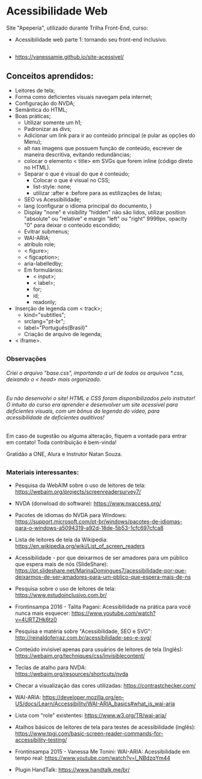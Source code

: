 # Acessibilidade Web

Site "Apeperia", utilizado durante Trilha Front-End, curso:
- Acessibilidade web parte 1: tornando seu front-end inclusivo.

##

- https://vanessamie.github.io/site-acessivel/

##

## Conceitos aprendidos:

- Leitores de tela;
- Forma como deficientes visuais navegam pela internet;
- Configuração do NVDA;
- Semântica do HTML;
- Boas práticas;
  - Utilizar somente um h1;
  - Padronizar as divs;
  - Adicionar um link para ir ao conteúdo principal (e pular as opções do Menu);
  - alt nas imagens que possuem função de conteúdo, escrever de maneira descritiva, evitando redundâncias;
  - colocar o elemento < title> em SVGs que forem inline (código direto no HTML).
  - Separar o que é visual do que é conteúdo;
    - Colocar o que é visual no CSS;
    - list-style: none;
    - utilizar :after e :before para as estilizações de listas;
  - SEO vs Acessibilidade;
  - lang (configurar o idioma principal do documento, )
  - Display "none" e visibility "hidden" não são lidos, utilizar position "absolute" ou "relative" e margin "left" ou "right" 9999px, opacity "0" para deixar o conteúdo escondido;
  - Evitrar submenus;
  - WAI-ARIA;
  - atribulo role;
  - < figure>;
  - < figcaption>;
  - aria-labelledby;
  - Em formulários:
    - < input>;
    - < label>;
    - for;
    - id;
    - readonly;
- Inserção de legenda com < track>;
  - kind="subtitles";
  - srclang="pt-br";
  - label="Português(Brasil)"
  - Criação de arquivo de legenda;
- < iframe>.


##

### Observações

###### Criei o arquivo "base.css", importando a url de todos os arquivos *.css, deixando o < head> mais organizado.

###### Eu não desenvolvi o site! HTML e CSS foram disponibilizados pelo instrutor! O intuito do curso era aprender e desenvolver um site acessível para deficientes visuais, com um bônus da legenda do vídeo, para acessibilidade de deficientes auditivos!

##

Em caso de sugestão ou alguma alteração, fiquem a vontade para entrar em contato! Toda contribuição é bem-vinda!

Gratidão a ONE, Alura e Instrutor Natan Souza.

##

### Materiais interessantes:

-  Pesquisa da WebAIM sobre o uso de leitores de tela:
https://webaim.org/projects/screenreadersurvey7/

- NVDA (donwload do software):
https://www.nvaccess.org/

- Pacotes de idiomas do NVDA para Windows:
https://support.microsoft.com/pt-br/windows/pacotes-de-idiomas-para-o-windows-a5094319-a92d-18de-5b53-1cfc697cfca8

- Lista de leitores de tela da Wikipedia:
https://en.wikipedia.org/wiki/List_of_screen_readers

- Acessibilidade - por que deixarmos de ser amadores para um público que espera mais de nós (SlideShare):
https://pt.slideshare.net/MarinaDomingues7/acessibilidade-por-que-deixarmos-de-ser-amadores-para-um-pblico-que-espera-mais-de-ns

- Pesquisa sobre o uso de leitores de tela:
https://www.estudoinclusivo.com.br/

- Frontinsampa 2016 - Talita Pagani: Acessibilidade na prática para você nunca mais esquecer:
https://www.youtube.com/watch?v=4URTZHk6tz0

- Pesquisa e matéria sobre "Acessibilidade, SEO e SVG":
http://reinaldoferraz.com.br/acessibilidade-seo-e-svg/

- Conteúdo invisível apenas para usuários de leitores de tela (Inglês):
https://webaim.org/techniques/css/invisiblecontent/

- Teclas de atalho para NVDA:
https://webaim.org/resources/shortcuts/nvda

- Checar a visualização das cores utilizadas:
https://contrastchecker.com/

- WAI-ARIA:
https://developer.mozilla.org/en-US/docs/Learn/Accessibility/WAI-ARIA_basics#what_is_wai-aria

- Lista com "role" existentes:
https://www.w3.org/TR/wai-aria/

- Atalhos básicos de leitores de tela para testes de acessibilidade (inglês):
https://www.tpgi.com/basic-screen-reader-commands-for-accessibility-testing/

- Frontinsampa 2015 - Vanessa Me Tonini: WAI-ARIA: Acessibilidade em tempo real:
https://www.youtube.com/watch?v=l_NBdzqYm44

- Plugin HandTalk:
https://www.handtalk.me/br/

